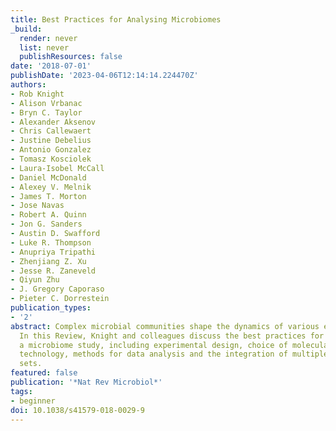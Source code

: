```yaml
---
title: Best Practices for Analysing Microbiomes
_build:
  render: never
  list: never
  publishResources: false
date: '2018-07-01'
publishDate: '2023-04-06T12:14:14.224470Z'
authors:
- Rob Knight
- Alison Vrbanac
- Bryn C. Taylor
- Alexander Aksenov
- Chris Callewaert
- Justine Debelius
- Antonio Gonzalez
- Tomasz Kosciolek
- Laura-Isobel McCall
- Daniel McDonald
- Alexey V. Melnik
- James T. Morton
- Jose Navas
- Robert A. Quinn
- Jon G. Sanders
- Austin D. Swafford
- Luke R. Thompson
- Anupriya Tripathi
- Zhenjiang Z. Xu
- Jesse R. Zaneveld
- Qiyun Zhu
- J. Gregory Caporaso
- Pieter C. Dorrestein
publication_types:
- '2'
abstract: Complex microbial communities shape the dynamics of various environments.
  In this Review, Knight and colleagues discuss the best practices for performing
  a microbiome study, including experimental design, choice of molecular analysis
  technology, methods for data analysis and the integration of multiple omics data
  sets.
featured: false
publication: '*Nat Rev Microbiol*'
tags:
- beginner
doi: 10.1038/s41579-018-0029-9
---
```


